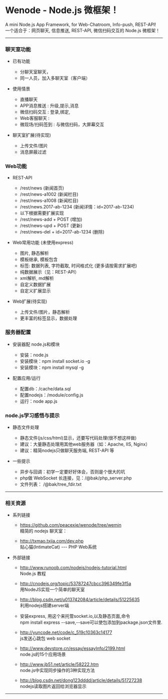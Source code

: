 

# Wenode - Node.js 微框架！ # 

A mini Node.js App Framework, for Web-Chatroom, Info-push, REST-API!  
一个适合于：网页聊天, 信息推送, REST-API, 微信扫码交互的 Node.js 微框架！

----------------------------------- 


### 聊天室功能

* 已有功能
  - 分聊天室聊天，
  - 同一人员，加入多聊天室（客户端）

* 使用情景
  - 直播聊天
  - APP消息推送 : 升级,提示,消息
  - 微信扫码交互 : 登录,绑定,
  - Web客服聊天 : 
  - 微现场/扫码签到 : 与微信扫码，大屏幕交互

* 聊天室扩展(待实现)
  - 上传文件/图片
  - 消息屏蔽过滤


### Web功能

* REST-API
  - /rest/news (新闻首页)
  - /rest/news-a1002 (新闻栏目)
  - /rest/news-a1008 (新闻栏目)
  - /rest/news.2017-ab-1234 (新闻详情：id=2017-ab-1234)
  - 以下根据需要扩展实现
  - /rest/news-add + POST (增加)
  - /rest/news-upd + POST (更新)
  - /rest/news-del + id=2017-ab-1234 (删除)

* Web常用功能 (未使用express)
  - 图片, 静态解析
  - 模板继承, 模板包含
  - 标签: 数据列表, 字符截取, 时间格式化 (更多请按需求扩展吧)
  - 纯数据展示（见：REST-API）
  - xml解析, md解析
  - 自定义数据扩展
  - 自定义扩展显示

* Web扩展(待实现)
  - 上传文件/图片，静态解析
  - 更丰富的标签显示，数据处理


### 服务器配置

* 安装器配 node.js和模块
  - 安装：node.js
  - 安装模块：npm install socket.io -g
  - 安装模块：npm install mysql -g

* 配置应用/运行
  - 配置db：/cache/data.sql
  - 配置nodejs：/module/config.js
  - 运行：node app.js


### node.js学习感悟与提示

* 静态文件处理
  - 静态文件(js/css/html)显示，还要写代码处理(很不想这样做)  
  - 建议：大量静态处理用其他web服务器（如：Apache, IIS, Nginx）
  - 建议：精简nodejs只做聊天服务端, REST-API 等

* 一些提示
  - 异步与回调：初学一定要好好体会，否则是个很大的坑
  - php做 WebSocket 长连接，见：/@bak/php_server.php
  - 文件列表： /@bak/tree_fdir.txt


----------------------------------- 


### 相关资源

* 系列链接

  - https://github.com/peacexie/wenode/tree/wemin  
    精简的 nodejs 聊天室：

  - http://txmao.txjia.com/dev.php  
    贴心猫(IntimateCat) --- PHP Web系统


* 外部链接

  - http://www.runoob.com/nodejs/nodejs-tutorial.html  
    Node.js 教程
  
  - http://cnodejs.org/topic/53787247cbcc396349fe3f5a  
    用NodeJS实现一个简单的聊天室
  
  - http://blog.csdn.net/u013742084/article/details/51225635  
    利用nodejs搭建server端
  
  - 安装express, 用这个来托管socket.io,以及静态页面,命令  
    npm install express --save,--save可以使包添加到package.json文件里.

  - http://yuncode.net/code/c_519c10363c14177  
    js发送心跳包 web socket 

  - http://www.devstore.cn/essay/essayInfo/2199.html  
    node.js的15个应用场景

  - http://www.jb51.net/article/58222.htm  
    node.js中实现同步操作的3种实现方法

  - http://blog.csdn.net/dong123dddd/article/details/51727238  
    nodejs读取图片返回给浏览器显示


----------------------------------- 




